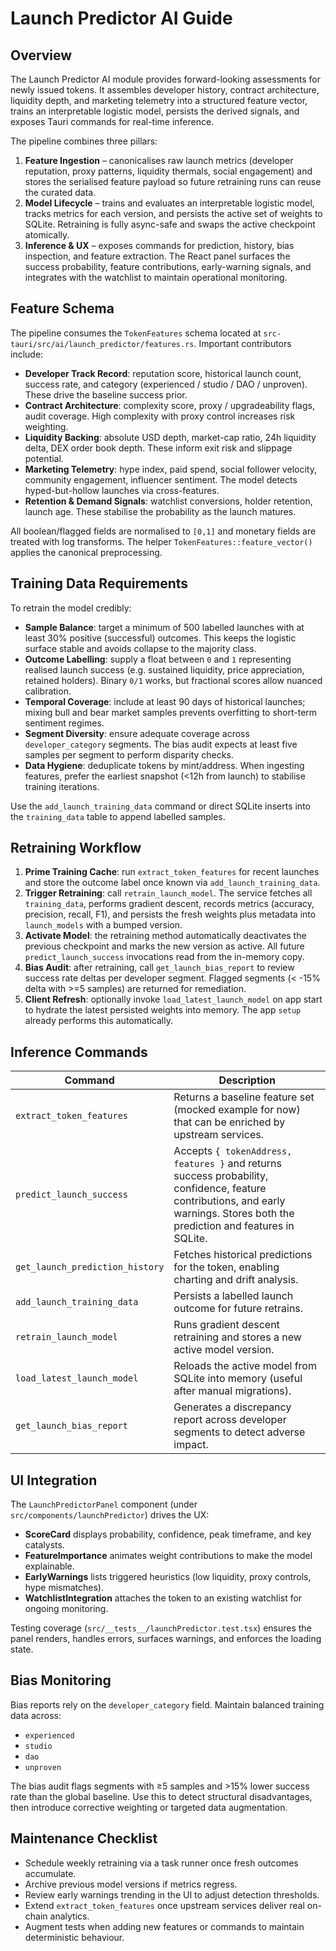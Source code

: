 # Launch Predictor AI Guide

## Overview

The Launch Predictor AI module provides forward-looking assessments for newly issued tokens. It assembles developer history, contract architecture, liquidity depth, and marketing telemetry into a structured feature vector, trains an interpretable logistic model, persists the derived signals, and exposes Tauri commands for real-time inference.

The pipeline combines three pillars:

1. **Feature Ingestion** – canonicalises raw launch metrics (developer reputation, proxy patterns, liquidity thermals, social engagement) and stores the serialised feature payload so future retraining runs can reuse the curated data.
2. **Model Lifecycle** – trains and evaluates an interpretable logistic model, tracks metrics for each version, and persists the active set of weights to SQLite. Retraining is fully async-safe and swaps the active checkpoint atomically.
3. **Inference & UX** – exposes commands for prediction, history, bias inspection, and feature extraction. The React panel surfaces the success probability, feature contributions, early-warning signals, and integrates with the watchlist to maintain operational monitoring.

## Feature Schema

The pipeline consumes the `TokenFeatures` schema located at `src-tauri/src/ai/launch_predictor/features.rs`. Important contributors include:

- **Developer Track Record**: reputation score, historical launch count, success rate, and category (experienced / studio / DAO / unproven). These drive the baseline success prior.
- **Contract Architecture**: complexity score, proxy / upgradeability flags, audit coverage. High complexity with proxy control increases risk weighting.
- **Liquidity Backing**: absolute USD depth, market-cap ratio, 24h liquidity delta, DEX order book depth. These inform exit risk and slippage potential.
- **Marketing Telemetry**: hype index, paid spend, social follower velocity, community engagement, influencer sentiment. The model detects hyped-but-hollow launches via cross-features.
- **Retention & Demand Signals**: watchlist conversions, holder retention, launch age. These stabilise the probability as the launch matures.

All boolean/flagged fields are normalised to `[0,1]` and monetary fields are treated with log transforms. The helper `TokenFeatures::feature_vector()` applies the canonical preprocessing.

## Training Data Requirements

To retrain the model credibly:

- **Sample Balance**: target a minimum of 500 labelled launches with at least 30% positive (successful) outcomes. This keeps the logistic surface stable and avoids collapse to the majority class.
- **Outcome Labelling**: supply a float between `0` and `1` representing realised launch success (e.g. sustained liquidity, price appreciation, retained holders). Binary `0/1` works, but fractional scores allow nuanced calibration.
- **Temporal Coverage**: include at least 90 days of historical launches; mixing bull and bear market samples prevents overfitting to short-term sentiment regimes.
- **Segment Diversity**: ensure adequate coverage across `developer_category` segments. The bias audit expects at least five samples per segment to perform disparity checks.
- **Data Hygiene**: deduplicate tokens by mint/address. When ingesting features, prefer the earliest snapshot (<12h from launch) to stabilise training iterations.

Use the `add_launch_training_data` command or direct SQLite inserts into the `training_data` table to append labelled samples.

## Retraining Workflow

1. **Prime Training Cache**: run `extract_token_features` for recent launches and store the outcome label once known via `add_launch_training_data`.
2. **Trigger Retraining**: call `retrain_launch_model`. The service fetches all `training_data`, performs gradient descent, records metrics (accuracy, precision, recall, F1), and persists the fresh weights plus metadata into `launch_models` with a bumped version.
3. **Activate Model**: the retraining method automatically deactivates the previous checkpoint and marks the new version as active. All future `predict_launch_success` invocations read from the in-memory copy.
4. **Bias Audit**: after retraining, call `get_launch_bias_report` to review success rate deltas per developer segment. Flagged segments (< -15% delta with >=5 samples) are returned for remediation.
5. **Client Refresh**: optionally invoke `load_latest_launch_model` on app start to hydrate the latest persisted weights into memory. The app `setup` already performs this automatically.

## Inference Commands

| Command | Description |
| --- | --- |
| `extract_token_features` | Returns a baseline feature set (mocked example for now) that can be enriched by upstream services. |
| `predict_launch_success` | Accepts `{ tokenAddress, features }` and returns success probability, confidence, feature contributions, and early warnings. Stores both the prediction and features in SQLite. |
| `get_launch_prediction_history` | Fetches historical predictions for the token, enabling charting and drift analysis. |
| `add_launch_training_data` | Persists a labelled launch outcome for future retrains. |
| `retrain_launch_model` | Runs gradient descent retraining and stores a new active model version. |
| `load_latest_launch_model` | Reloads the active model from SQLite into memory (useful after manual migrations). |
| `get_launch_bias_report` | Generates a discrepancy report across developer segments to detect adverse impact. |

## UI Integration

The `LaunchPredictorPanel` component (under `src/components/launchPredictor`) drives the UX:

- **ScoreCard** displays probability, confidence, peak timeframe, and key catalysts.
- **FeatureImportance** animates weight contributions to make the model explainable.
- **EarlyWarnings** lists triggered heuristics (low liquidity, proxy controls, hype mismatches).
- **WatchlistIntegration** attaches the token to an existing watchlist for ongoing monitoring.

Testing coverage (`src/__tests__/launchPredictor.test.tsx`) ensures the panel renders, handles errors, surfaces warnings, and enforces the loading state.

## Bias Monitoring

Bias reports rely on the `developer_category` field. Maintain balanced training data across:

- `experienced`
- `studio`
- `dao`
- `unproven`

The bias audit flags segments with ≥5 samples and >15% lower success rate than the global baseline. Use this to detect structural disadvantages, then introduce corrective weighting or targeted data augmentation.

## Maintenance Checklist

- Schedule weekly retraining via a task runner once fresh outcomes accumulate.
- Archive previous model versions if metrics regress.
- Review early warnings trending in the UI to adjust detection thresholds.
- Extend `extract_token_features` once upstream services deliver real on-chain analytics.
- Augment tests when adding new features or commands to maintain deterministic behaviour.
